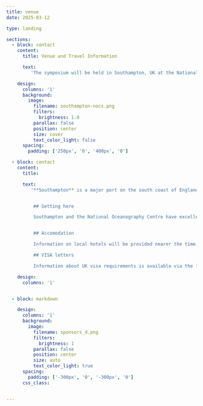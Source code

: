 ```yaml
---
title: venue
date: 2025-03-12

type: landing

sections:
  - block: contact
    content:
      title: Venue and Travel Information

      text: 
         'The symposium will be held in Southampton, UK at the National Oceanography Centre (NOC)  (Southampton University Waterfront campus).  Located within the bustling port of Southampton widely know as the Cruise Capital of the UK. Close to the city centre with good transport links. '  

    design:
      columns: '1'
      background:
        image: 
          filename: southampton-nocs.png
          filters:
            brightness: 1.0
          parallax: false
          position: center
          size: cover
          text_color_light: false
      spacing:
        padding: ['250px', '0', '400px', '0']

  - block: contact
    content:
      title: 

      text: 
         '**Southampton** is a major port on the south coast of England and has a long maritime history. It has a museum partly devoted to the story of the Titanic which sailed from Southampton on its ill-fated maiden voyage in 1912. Close by is the beautiful ‘New Forest’ which was first recorded in the Domesday Book in 1086, and was a vital source of timber for the ship building industry in bygone years. The historic cities of Winchester and Salisbury, and the world heritage site Stonehenge are within easy reach by public transport.


          ## Getting here

          Southampton and the National Oceanography Centre have excellent travel links, including main line train station and International Airport,  details are available by [clicking here](https://noc.ac.uk/about-us/contact-us)  


          ## Accomodation

          Information on local hotels will be provided nearer the time.

          ## VISA letters

          Information about UK visa requirements is available via the [government website](https://www.gov.uk/browse/visas-immigration). Letters will be made available to registered authors of accepted papers on request.'

    design:
      columns: '1'


  - block: markdown

    design:
      columns: '1'
      background:
        image: 
          filename: sponsors_d.png
          filters:
            brightness: 1
          parallax: false
          position: center
          size: auto
          text_color_light: true
      spacing:
        padding: ['-300px', '0', '-300px', '0']
      css_class:


---
```

